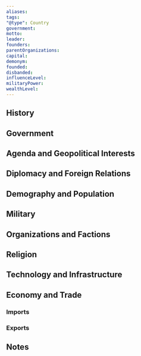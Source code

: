 ```yaml
---
aliases:
tags:
"@type": Country
government:
motto:
leader:
founders:
parentOrganizations:
capital:
demonym:
founded:
disbanded:
influenceLevel:
militaryPower:
wealthLevel:
---
```

  
  

## History

  

## Government

  

## Agenda and Geopolitical Interests

  

## Diplomacy and Foreign Relations

  

## Demography and Population

  

## Military

  

## Organizations and Factions

  

## Religion

  

## Technology and Infrastructure

  

## Economy and Trade

  

### Imports

  

### Exports

  

## Notes